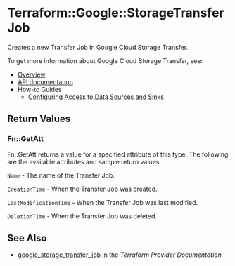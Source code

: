 # Terraform::Google::StorageTransferJob

Creates a new Transfer Job in Google Cloud Storage Transfer.

To get more information about Google Cloud Storage Transfer, see:

* [Overview](https://cloud.google.com/storage-transfer/docs/overview)
* [API documentation](https://cloud.google.com/storage-transfer/docs/reference/rest/v1/transferJobs#TransferJob)
* How-to Guides
    * [Configuring Access to Data Sources and Sinks](https://cloud.google.com/storage-transfer/docs/configure-access)

## Return Values

### Fn::GetAtt

Fn::GetAtt returns a value for a specified attribute of this type. The following are the available attributes and sample return values.

`Name` - The name of the Transfer Job.

`CreationTime` - When the Transfer Job was created.

`LastModificationTime` - When the Transfer Job was last modified.

`DeletionTime` - When the Transfer Job was deleted.

## See Also

* [google_storage_transfer_job](https://www.terraform.io/docs/providers/google/r/storage_transfer_job.html) in the _Terraform Provider Documentation_